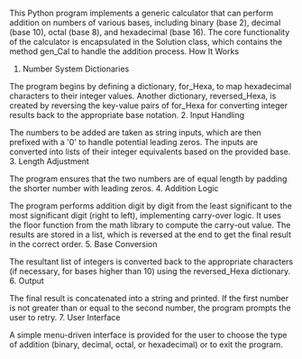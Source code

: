 This Python program implements a generic calculator that can perform addition on numbers of various bases, including binary (base 2), decimal (base 10), octal (base 8), and hexadecimal (base 16). The core functionality of the calculator is encapsulated in the Solution class, which contains the method gen_Cal to handle the addition process.
How It Works
1. Number System Dictionaries

The program begins by defining a dictionary, for_Hexa, to map hexadecimal characters to their integer values. Another dictionary, reversed_Hexa, is created by reversing the key-value pairs of for_Hexa for converting integer results back to the appropriate base notation.
2. Input Handling

The numbers to be added are taken as string inputs, which are then prefixed with a '0' to handle potential leading zeros. The inputs are converted into lists of their integer equivalents based on the provided base.
3. Length Adjustment

The program ensures that the two numbers are of equal length by padding the shorter number with leading zeros.
4. Addition Logic

The program performs addition digit by digit from the least significant to the most significant digit (right to left), implementing carry-over logic. It uses the floor function from the math library to compute the carry-out value. The results are stored in a list, which is reversed at the end to get the final result in the correct order.
5. Base Conversion

The resultant list of integers is converted back to the appropriate characters (if necessary, for bases higher than 10) using the reversed_Hexa dictionary.
6. Output

The final result is concatenated into a string and printed. If the first number is not greater than or equal to the second number, the program prompts the user to retry.
7. User Interface

A simple menu-driven interface is provided for the user to choose the type of addition (binary, decimal, octal, or hexadecimal) or to exit the program.
